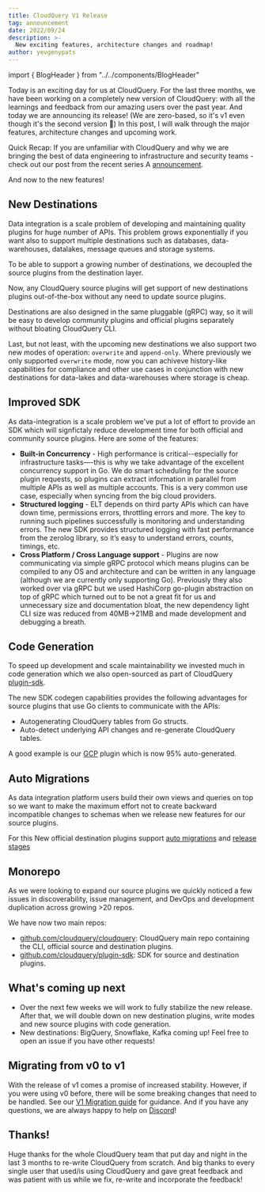 ```yaml
---
title: CloudQuery V1 Release
tag: announcement
date: 2022/09/24
description: >-
  New exciting features, architecture changes and roadmap!
author: yevgenypats
---
```


import { BlogHeader } from "../../components/BlogHeader"

<BlogHeader/>

Today is an exciting day for us at CloudQuery. For the last three months, we have been working on a completely new version of CloudQuery: with all the learnings and feedback from our amazing users over the past year. And today we are announcing its release! (We are zero-based, so it's v1 even though it's the second version 🙂) In this post, I will walk through the major features, architecture changes and upcoming work.

Quick Recap: If you are unfamiliar with CloudQuery and why we are bringing the best of data engineering to infrastructure and security teams - check out our post from the recent series A [announcement](https://www.cloudquery.io/blog/cloudquery-raises-15m-series-a#story-time).

And now to the new features!

## New Destinations

Data integration is a scale problem of developing and maintaining quality plugins for huge number of APIs. This problem grows exponentially if you want also to support multiple destinations such as databases, data-warehouses, datalakes, message queues and storage systems.

To be able to support a growing number of destinations, we decoupled the source plugins from the destination layer.

Now, any CloudQuery source plugins will get support of new destinations plugins out-of-the-box without any need to update source plugins.

Destinations are also designed in the same pluggable (gRPC) way, so it will be easy to develop community plugins and official plugins separately without bloating CloudQuery CLI.

Last, but not least, with the upcoming new destinations we also support two new modes of operation: `overwrite` and `append-only`. Where previously we only supported `overwrite` mode, now you can achiveve history-like capabilities for compliance and other use cases in conjunction with new destinations for data-lakes and data-warehouses where storage is cheap.

## Improved SDK

As data-integration is a scale problem we've put a lot of effort to provide an SDK which will signfictaly reduce development time for both official and community source plugins. Here are some of the features:

- **Built-in Concurrency** - High performance is critical--especially for infrastructure tasks—-this is why we take advantage of the excellent concurrency support in Go. We do smart scheduling for the source plugin requests, so plugins can extract information in parallel from multiple APIs as well as multiple accounts. This is a very common use case, especially when syncing from the big cloud providers.
- **Structured logging** - ELT depends on third party APIs which can have down time, permissions errors, throttling errors and more. The key to running such pipelines successfully is monitoring and understanding errors. The new SDK provides structured logging with fast performance from the zerolog library, so it’s easy to understand errors, counts, timings, etc.
- **Cross Platform / Cross Language support** - Plugins are now communicating via simple gRPC protocol which means plugins can be compiled to any OS and architecture and can be written in any language (although we are currently only supporting Go). Previously they also worked over via gRPC but we used HashiCorp go-plugin abstraction on top of gRPC which turned out to be not a great fit for us and unnecessary size and documentation bloat, the new dependency light CLI size was reduced from 40MB->21MB and made development and debugging a breath.

## Code Generation

To speed up development and scale maintainability we invested much in code generation which we also open-sourced as part of CloudQuery [plugin-sdk](https://github.com/cloudquery/plugin-sdk/tree/main/codegen).

The new SDK codegen capabilities provides the following advantages for source plugins that use Go clients to communicate with the APIs:

- Autogenerating CloudQuery tables from Go structs.
- Auto-detect underlying API changes and re-generate CloudQuery tables.

A good example is our [GCP](https://github.com/cloudquery/cloudquery/blob/main/plugins/source/gcp/codegenmain/main.go) plugin which is now 95% auto-generated.

## Auto Migrations

As data integration platform users build their own views and queries on top so we want to make the maximum effort not to create backward incompatible changes to schemas when we release new features for our source plugins.

For this New official destination plugins support [auto migrations](https://v1.cloudquery.io/docs/core-concepts/migrations) and [release stages](https://v1.cloudquery.io/docs/plugins/source_plugins_release_stages)

## Monorepo

As we were looking to expand our source plugins we quickly noticed a few issues in discoverability, issue management, and DevOps and development duplication across growing >20 repos.

We have now two main repos:

- [github.com/cloudquery/cloudquery](https://github.com/cloudquery/cloudquery): CloudQuery main repo containing the CLI, official source and destination plugins.
- [github.com/cloudquery/plugin-sdk](https://github.com/cloudquery/plugin-sdk): SDK for source and destination plugins.

## What's coming up next

- Over the next few weeks we will work to fully stabilize the new release. After that, we will double down on new destination plugins, write modes and new source plugins with code generation.
- New destinations: BigQuery, Snowflake, Kafka coming up! Feel free to open an issue if you have other requests!

## Migrating from v0 to v1

With the release of v1 comes a promise of increased stability. However, if you were using v0 before, there will be some breaking changes that need to be handled. See our [V1 Migration guide](/blog/migrating-from-v0-to-v1) for guidance. And if you have any questions, we are always happy to help on [Discord](https://www.cloudquery.io/discord)!

## Thanks!

Huge thanks for the whole CloudQuery team that put day and night in the last 3 months to re-write CloudQuery from scratch. And big thanks to every single user that used/is using CloudQuery and gave great feedback and was patient with us while we fix, re-write and incorporate the feedback!
